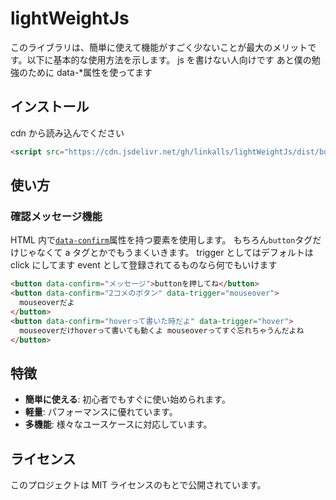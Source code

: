 # lightWeightJs

このライブラリは、簡単に使えて機能がすごく少ないことが最大のメリットです。以下に基本的な使用方法を示します。
js を書けない人向けです
あと僕の勉強のために data-\*属性を使ってます

## インストール

cdn から読み込んでください

```html
<script src="https://cdn.jsdelivr.net/gh/linkalls/lightWeightJs/dist/bundle.js"></script>
```

## 使い方

### 確認メッセージ機能

HTML 内で[`data-confirm`](index.html)属性を持つ要素を使用します。
もちろん`button`タグだけじゃなくて a タグとかでもうまくいきます。
trigger としてはデフォルトは click にしてます
event として登録されてるものなら何でもいけます

```html
<button data-confirm="メッセージ">buttonを押してね</button>
<button data-confirm="2コメのボタン" data-trigger="mouseover">
  mouseoverだよ
</button>
<button data-confirm="hoverって書いた時だよ" data-trigger="hover">
  mouseoverだけhoverって書いても動くよ mouseoverってすぐ忘れちゃうんだよね
</button>
```



## 特徴

- **簡単に使える**: 初心者でもすぐに使い始められます。
- **軽量**: パフォーマンスに優れています。
- **多機能**: 様々なユースケースに対応しています。

## ライセンス

このプロジェクトは MIT ライセンスのもとで公開されています。
